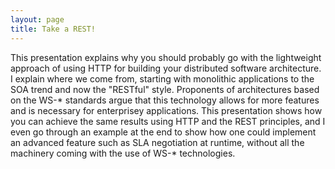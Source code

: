```yaml
---
layout: page
title: Take a REST!
---
```


<script src="http://speakerdeck.com/embed/4f39429ffe6466002101d84e.js">
</script>

This presentation explains why you should probably go with the lightweight
approach of using HTTP for building your distributed software architecture. I
explain where we come from, starting with monolithic applications to the SOA
trend and now the "RESTful" style. Proponents of architectures based on the
WS-* standards argue that this technology allows for more features and is
necessary for enterprisey applications. This presentation shows how you can
achieve the same results using HTTP and the REST principles, and I even go
through an example at the end to show how one could implement an advanced
feature such as SLA negotiation at runtime, without all the machinery coming
with the use of WS-* technologies.
